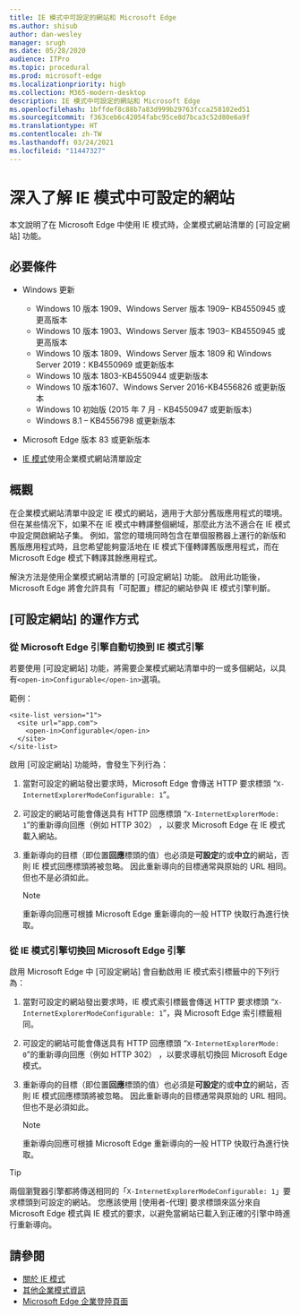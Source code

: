 ```yaml
---
title: IE 模式中可設定的網站和 Microsoft Edge
ms.author: shisub
author: dan-wesley
manager: srugh
ms.date: 05/28/2020
audience: ITPro
ms.topic: procedural
ms.prod: microsoft-edge
ms.localizationpriority: high
ms.collection: M365-modern-desktop
description: IE 模式中可設定的網站和 Microsoft Edge
ms.openlocfilehash: 1bffdef8c88b7a83d999b29763fcca258102ed51
ms.sourcegitcommit: f363ceb6c42054fabc95ce8d7bca3c52d80e6a9f
ms.translationtype: HT
ms.contentlocale: zh-TW
ms.lasthandoff: 03/24/2021
ms.locfileid: "11447327"
---
```

# <a name="learn-about-configurable-sites-in-ie-mode"></a>深入了解 IE 模式中可設定的網站

本文說明了在 Microsoft Edge 中使用 IE 模式時，企業模式網站清單的 [可設定網站] 功能。

## <a name="prerequisites"></a>必要條件

- Windows 更新

  - Windows 10 版本 1909、Windows Server 版本 1909– KB4550945  或更高版本
  - Windows 10 版本 1903、Windows Server 版本 1903– KB4550945  或更高版本
  - Windows 10 版本 1809、Windows Server 版本 1809 和 Windows Server 2019：KB4550969 或更新版本
  - Windows 10 版本 1803-KB4550944 或更新版本
  - Windows 10 版本1607、Windows Server 2016-KB4556826 或更新版本
  - Windows 10 初始版 (2015 年 7 月 - KB4550947 或更新版本)
  - Windows 8.1 – KB4556798 或更新版本

- Microsoft Edge 版本 83 或更新版本
- [IE 模式](./edge-ie-mode.md)使用企業模式網站清單設定

## <a name="overview"></a>概觀

在企業模式網站清單中設定 IE 模式的網站，適用于大部分舊版應用程式的環境。 但在某些情况下，如果不在 IE 模式中轉譯整個網域，那麼此方法不適合在 IE 模式中設定開啟網站子集。 例如，當您的環境同時包含在單個服務器上運行的新版和舊版應用程式時，且您希望能夠靈活地在 IE 模式下僅轉譯舊版應用程式，而在 Microsoft Edge 模式下轉譯其餘應用程式。

解決方法是使用企業模式網站清單的 [可設定網站] 功能。 啟用此功能後，Microsoft Edge 將會允許具有「可配置」標記的網站參與 IE 模式引擎判斷。

## <a name="how-configurable-sites-works"></a>[可設定網站] 的運作方式

### <a name="automatic-switching-from-the-microsoft-edge-engine-to-the-ie-mode-engine"></a>從 Microsoft Edge 引擎自動切換到 IE 模式引擎

若要使用 [可設定網站] 功能，將需要企業模式網站清單中的一或多個網站，以具有`<open-in>Configurable</open-in>`選項。

範例：

```
<site-list version="1">
  <site url="app.com">
    <open-in>Configurable</open-in>
  </site>
</site-list>
```

啟用 [可設定網站] 功能時，會發生下列行為：

1. 當對可設定的網站發出要求時，Microsoft Edge 會傳送 HTTP 要求標頭 “`X-InternetExplorerModeConfigurable: 1`”。
2. 可設定的網站可能會傳送具有 HTTP 回應標頭 “`X-InternetExplorerMode: 1`”的重新導向回應（例如 HTTP 302） ，以要求 Microsoft Edge 在 IE 模式載入網站。
3. 重新導向的目標（即位置**回應**標頭的值）也必須是**可設定**的或**中立**的網站，否則 IE 模式回應標頭將被忽略。 因此重新導向的目標通常與原始的 URL 相同。 但也不是必須如此。

   > [!NOTE]
   > 重新導向回應可根據 Microsoft Edge 重新導向的一般 HTTP 快取行為進行快取。

### <a name="switching-back-from-ie-mode-engine-to-microsoft-edge-engine"></a>從 IE 模式引擎切換回 Microsoft Edge 引擎

啟用 Microsoft Edge 中 [可設定網站] 會自動啟用 IE 模式索引標籤中的下列行為：

1. 當對可設定的網站發出要求時，IE 模式索引標籤會傳送 HTTP 要求標頭 “`X-InternetExplorerModeConfigurable: 1`”，與 Microsoft Edge 索引標籤相同。
2. 可設定的網站可能會傳送具有 HTTP 回應標頭 “`X-InternetExplorerMode: 0`”的重新導向回應（例如 HTTP 302） ，以要求導航切換回 Microsoft Edge 模式。
3. 重新導向的目標（即位置**回應**標頭的值）也必須是**可設定**的或**中立**的網站，否則 IE 模式回應標頭將被忽略。 因此重新導向的目標通常與原始的 URL 相同。 但也不是必須如此。

   > [!NOTE]
   > 重新導向回應可根據 Microsoft Edge 重新導向的一般 HTTP 快取行為進行快取。

> [!TIP]
> 兩個瀏覽器引擎都將傳送相同的「`X-InternetExplorerModeConfigurable: 1`」要求標頭到可設定的網站。 您應該使用 [使用者-代理] 要求標頭來區分來自 Microsoft Edge 模式與 IE 模式的要求，以避免當網站已載入到正確的引擎中時進行重新導向。

## <a name="see-also"></a>請參閱

- [關於 IE 模式](./edge-ie-mode.md)
- [其他企業模式資訊](/internet-explorer/ie11-deploy-guide/enterprise-mode-overview-for-ie11)
- [Microsoft Edge 企業登陸頁面](https://aka.ms/EdgeEnterprise)